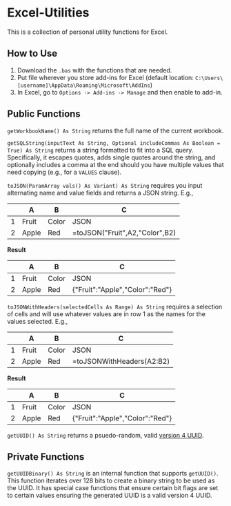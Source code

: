 # Excel-Utilities

This is a collection of personal utility functions for Excel.

## How to Use

1. Download the `.bas` with the functions that are needed.
2. Put file wherever you store add-ins for Excel (default location: `C:\Users\[username]\AppData\Roaming\Microsoft\AddIns`)
3. In Excel, go to `Options -> Add-ins -> Manage` and then enable to add-in.

## Public Functions

`getWorkbookName() As String` returns the full name of the current workbook.

`getSQLString(inputText As String, Optional includeCommas As Boolean = True) As String` returns a string formatted to fit into a SQL query. Specifically, it escapes quotes, adds single quotes around the string, and optionally includes a comma at the end should you have multiple values that need copying (e.g., for a `VALUES` clause).

`toJSON(ParamArray vals() As Variant) As String` requires you input alternating name and value fields and returns a JSON string. E.g.,

||A|B|C|
|---|---|---|---|
|1|Fruit|Color|JSON|
|2|Apple|Red|=toJSON("Fruit",A2,"Color",B2)

**Result**

||A|B|C|
|---|---|---|---|
|1|Fruit|Color|JSON|
|2|Apple|Red|{"Fruit":"Apple","Color":"Red"}

`toJSONWithHeaders(selectedCells As Range) As String` requires a selection of cells and will use whatever values are in row 1 as the names for the values selected. E.g.,

||A|B|C|
|---|---|---|---|
|1|Fruit|Color|JSON|
|2|Apple|Red|=toJSONWithHeaders(A2:B2)

**Result**

||A|B|C|
|---|---|---|---|
|1|Fruit|Color|JSON|
|2|Apple|Red|{"Fruit":"Apple","Color":"Red"}

`getUUID() As String` returns a psuedo-random, valid [version 4 UUID](https://en.wikipedia.org/wiki/Universally_unique_identifier).

## Private Functions

`getUUIDBinary() As String` is an internal function that supports `getUUID()`. This function iterates over 128 bits to create a binary string to be used as the UUID. It has special case functions that ensure certain bit flags are set to certain values ensuring the generated UUID is a valid version 4 UUID.
